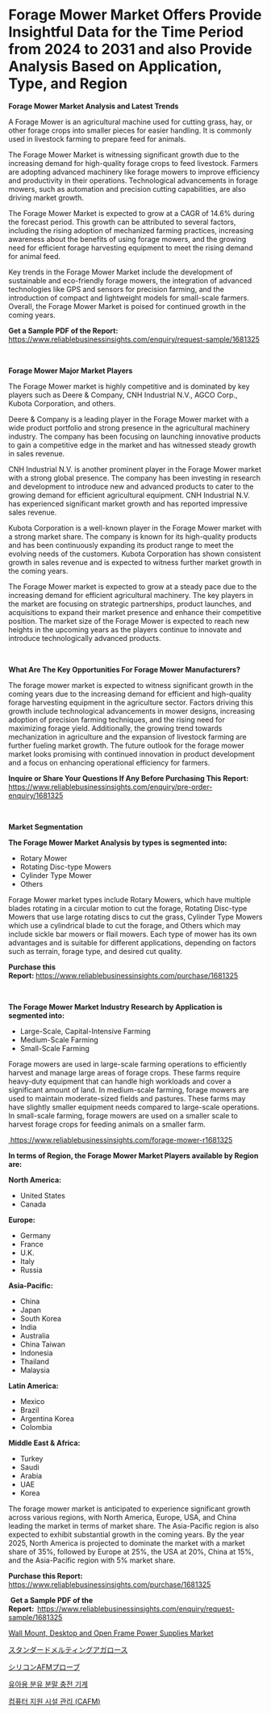 <p><h1>Forage Mower Market Offers Provide Insightful Data for the Time Period from 2024 to 2031 and also Provide Analysis Based on Application, Type, and Region</h1></p><p><strong>Forage Mower Market Analysis and Latest Trends</strong></p>
<p><p>A Forage Mower is an agricultural machine used for cutting grass, hay, or other forage crops into smaller pieces for easier handling. It is commonly used in livestock farming to prepare feed for animals.</p><p>The Forage Mower Market is witnessing significant growth due to the increasing demand for high-quality forage crops to feed livestock. Farmers are adopting advanced machinery like forage mowers to improve efficiency and productivity in their operations. Technological advancements in forage mowers, such as automation and precision cutting capabilities, are also driving market growth.</p><p>The Forage Mower Market is expected to grow at a CAGR of 14.6% during the forecast period. This growth can be attributed to several factors, including the rising adoption of mechanized farming practices, increasing awareness about the benefits of using forage mowers, and the growing need for efficient forage harvesting equipment to meet the rising demand for animal feed.</p><p>Key trends in the Forage Mower Market include the development of sustainable and eco-friendly forage mowers, the integration of advanced technologies like GPS and sensors for precision farming, and the introduction of compact and lightweight models for small-scale farmers. Overall, the Forage Mower Market is poised for continued growth in the coming years.</p></p>
<p><strong>Get a Sample PDF of the Report:&nbsp;</strong> <a href="https://www.reliablebusinessinsights.com/enquiry/request-sample/1681325">https://www.reliablebusinessinsights.com/enquiry/request-sample/1681325</a></p>
<p>&nbsp;</p>
<p><strong>Forage Mower Major Market Players</strong></p>
<p><p>The Forage Mower market is highly competitive and is dominated by key players such as Deere & Company, CNH Industrial N.V., AGCO Corp., Kubota Corporation, and others. </p><p>Deere & Company is a leading player in the Forage Mower market with a wide product portfolio and strong presence in the agricultural machinery industry. The company has been focusing on launching innovative products to gain a competitive edge in the market and has witnessed steady growth in sales revenue. </p><p>CNH Industrial N.V. is another prominent player in the Forage Mower market with a strong global presence. The company has been investing in research and development to introduce new and advanced products to cater to the growing demand for efficient agricultural equipment. CNH Industrial N.V. has experienced significant market growth and has reported impressive sales revenue.</p><p>Kubota Corporation is a well-known player in the Forage Mower market with a strong market share. The company is known for its high-quality products and has been continuously expanding its product range to meet the evolving needs of the customers. Kubota Corporation has shown consistent growth in sales revenue and is expected to witness further market growth in the coming years.</p><p>The Forage Mower market is expected to grow at a steady pace due to the increasing demand for efficient agricultural machinery. The key players in the market are focusing on strategic partnerships, product launches, and acquisitions to expand their market presence and enhance their competitive position. The market size of the Forage Mower is expected to reach new heights in the upcoming years as the players continue to innovate and introduce technologically advanced products.</p></p>
<p>&nbsp;</p>
<p><strong>What Are The Key Opportunities For Forage Mower Manufacturers?</strong></p>
<p><p>The forage mower market is expected to witness significant growth in the coming years due to the increasing demand for efficient and high-quality forage harvesting equipment in the agriculture sector. Factors driving this growth include technological advancements in mower designs, increasing adoption of precision farming techniques, and the rising need for maximizing forage yield. Additionally, the growing trend towards mechanization in agriculture and the expansion of livestock farming are further fueling market growth. The future outlook for the forage mower market looks promising with continued innovation in product development and a focus on enhancing operational efficiency for farmers.</p></p>
<p><strong>Inquire or Share Your Questions If Any Before Purchasing This Report:</strong> <a href="https://www.reliablebusinessinsights.com/enquiry/pre-order-enquiry/1681325">https://www.reliablebusinessinsights.com/enquiry/pre-order-enquiry/1681325</a></p>
<p>&nbsp;</p>
<p><strong>Market Segmentation</strong></p>
<p><strong>The Forage Mower Market Analysis by types is segmented into:</strong></p>
<p><ul><li>Rotary Mower</li><li>Rotating Disc-type Mowers</li><li>Cylinder Type Mower</li><li>Others</li></ul></p>
<p><p>Forage Mower market types include Rotary Mowers, which have multiple blades rotating in a circular motion to cut the forage, Rotating Disc-type Mowers that use large rotating discs to cut the grass, Cylinder Type Mowers which use a cylindrical blade to cut the forage, and Others which may include sickle bar mowers or flail mowers. Each type of mower has its own advantages and is suitable for different applications, depending on factors such as terrain, forage type, and desired cut quality.</p></p>
<p><strong>Purchase this Report:&nbsp;</strong><a href="https://www.reliablebusinessinsights.com/purchase/1681325">https://www.reliablebusinessinsights.com/purchase/1681325</a></p>
<p>&nbsp;</p>
<p><strong>The Forage Mower Market Industry Research by Application is segmented into:</strong></p>
<p><ul><li>Large-Scale, Capital-Intensive Farming</li><li>Medium-Scale Farming</li><li>Small-Scale Farming</li></ul></p>
<p><p>Forage mowers are used in large-scale farming operations to efficiently harvest and manage large areas of forage crops. These farms require heavy-duty equipment that can handle high workloads and cover a significant amount of land. In medium-scale farming, forage mowers are used to maintain moderate-sized fields and pastures. These farms may have slightly smaller equipment needs compared to large-scale operations. In small-scale farming, forage mowers are used on a smaller scale to harvest forage crops for feeding animals on a smaller farm.</p></p>
<p><a href="https://www.reliablebusinessinsights.com/forage-mower-r1681325">&nbsp;https://www.reliablebusinessinsights.com/forage-mower-r1681325</a></p>
<p><strong>In terms of Region, the Forage Mower Market Players available by Region are:</strong></p>
<p>
    <p> <strong> North America: </strong>
        <ul>
            <li>United States</li>
            <li>Canada</li>
        </ul>
        </p> 
    <p> <strong> Europe: </strong>
        <ul>
            <li>Germany</li>
            <li>France</li>
            <li>U.K.</li>
            <li>Italy</li>
            <li>Russia</li>
        </ul>
        </p> 
    <p> <strong> Asia-Pacific: </strong>
        <ul>
            <li>China</li>
            <li>Japan</li>
            <li>South Korea</li>
            <li>India</li>
            <li>Australia</li>
            <li>China Taiwan</li>
            <li>Indonesia</li>
            <li>Thailand</li>
            <li>Malaysia</li>
        </ul>
        </p> 
    <p> <strong> Latin America: </strong>
        <ul>
            <li>Mexico</li>
            <li>Brazil</li>
            <li>Argentina Korea</li>
            <li>Colombia</li>
        </ul>
        </p> 
    <p> <strong> Middle East & Africa: </strong>
        <ul>
            <li>Turkey</li>
            <li>Saudi</li>
            <li>Arabia</li>
            <li>UAE</li>
            <li>Korea</li>
        </ul>
    </p>
    </p>
<p><p>The forage mower market is anticipated to experience significant growth across various regions, with North America, Europe, USA, and China leading the market in terms of market share. The Asia-Pacific region is also expected to exhibit substantial growth in the coming years. By the year 2025, North America is projected to dominate the market with a market share of 35%, followed by Europe at 25%, the USA at 20%, China at 15%, and the Asia-Pacific region with 5% market share.</p></p>
<p><strong>Purchase this Report: </strong><a href="https://www.reliablebusinessinsights.com/purchase/1681325">https://www.reliablebusinessinsights.com/purchase/1681325</a></p>
<p>&nbsp;<strong>Get a Sample PDF of the Report:&nbsp;&nbsp;</strong><a href="https://www.reliablebusinessinsights.com/enquiry/request-sample/1681325">https://www.reliablebusinessinsights.com/enquiry/request-sample/1681325</a></p>
<p><strong></strong></p>
<p><p><a href="https://issuu.com/reportprime-2/docs/wall-mount-desktop-and-open-frame-power-supplies-m">Wall Mount, Desktop and Open Frame Power Supplies Market</a></p><p><a href="https://github.com/NovaStamm2023/Market-Research-Report-List-1/blob/main/6252050100829.md">スタンダードメルティングアガロース</a></p><p><a href="https://github.com/RudyBoyer2017/Market-Research-Report-List-1/blob/main/7418478100828.md">シリコンAFMプローブ</a></p><p><a href="https://github.com/giancarlo642004/Market-Research-Report-List-1/blob/main/568475494398.md">유아용 분유 분말 충전 기계</a></p><p><a href="https://github.com/ZacharyScthmitt4465/Market-Research-Report-List-2/blob/main/987763894397.md">컴퓨터 지원 시설 관리 (CAFM)</a></p></p>